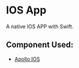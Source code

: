 # IOS App
A native IOS APP with Swift.

## Component Used:
* [Apollo IOS](https://www.apollographql.com/docs/ios/tutorial/tutorial-create-project/)